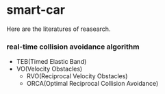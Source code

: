 # smart-car
Here are the literatures of reasearch.

### real-time collision avoidance algorithm 
- TEB(Timed Elastic Band)
- VO(Velocity Obstacles)
  - RVO(Reciprocal Velocity Obstacles)
  - ORCA(Optimal Reciprocal Collision Avoidance)
